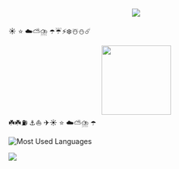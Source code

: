 <h1 align="center"> <a href="https://sunguoqi.com/"> <img src="https://readme-typing-svg.herokuapp.com/?lines=console.log(%22Hello%2C%20World!%22);x0blank祝您今天愉快!&center=true&size=27"> </a> </h1>


☀️ ⭐ ☁️⛅⛈️ ️☂️☔⚡❄️☃️⛄☄️

<div align="center"> <img height="137px" src="https://github-readme-stats.vercel.app/api?username=x0blank&hide_title=true&hide_border=true&show_icons=trueline_height=21&text_color=000&icon_color=000&bg_color=0,ea6161,ffc64d,fffc4d,52fa5a&theme=graywhite" /> </div>
☘️☘️⛽ ⚓⛵ ✈☀️ ⭐ ☁️⛅⛈️ ️☂️




![Most Used Languages](https://github-readme-stats.vercel.app/api/top-langs/?username=x0blank&theme=dark&layout=compact)
<!-- ![Github Stats](https://github-readme-stats.vercel.app/api?username=x0blank&show_icons=true&theme=dark&count_private=true) -->
![](https://activity-graph.herokuapp.com/graph?username=x0blank&theme=github)
